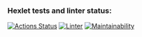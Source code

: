 ### Hexlet tests and linter status:
[![Actions Status](https://github.com/SmorodinaVik/frontend-project-lvl3/workflows/hexlet-check/badge.svg)](https://github.com/SmorodinaVik/frontend-project-lvl3/actions)
[![Linter](https://github.com/SmorodinaVik/frontend-project-lvl3/actions/workflows/linter.yml/badge.svg)](https://github.com/SmorodinaVik/frontend-project-lvl3/actions/workflows/linter.yml)
[![Maintainability](https://api.codeclimate.com/v1/badges/2978b3898dc19793314d/maintainability)](https://codeclimate.com/github/SmorodinaVik/frontend-project-lvl3/maintainability)
